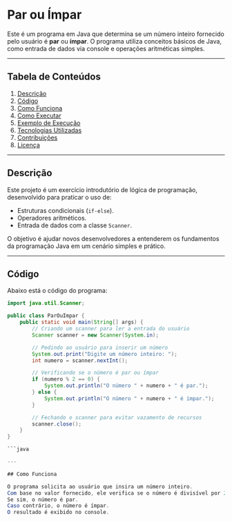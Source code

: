 # Par ou Ímpar

Este é um programa em Java que determina se um número inteiro fornecido pelo usuário é **par** ou **ímpar**. O programa utiliza conceitos básicos de Java, como entrada de dados via console e operações aritméticas simples.

---

## Tabela de Conteúdos

1. [Descrição](#descrição)
2. [Código](#código)
3. [Como Funciona](#como-funciona)
4. [Como Executar](#como-executar)
5. [Exemplo de Execução](#exemplo-de-execução)
6. [Tecnologias Utilizadas](#tecnologias-utilizadas)
7. [Contribuições](#contribuições)
8. [Licença](#licença)

---

## Descrição

Este projeto é um exercício introdutório de lógica de programação, desenvolvido para praticar o uso de:
- Estruturas condicionais (`if-else`).
- Operadores aritméticos.
- Entrada de dados com a classe `Scanner`.

O objetivo é ajudar novos desenvolvedores a entenderem os fundamentos da programação Java em um cenário simples e prático.

---

## Código

Abaixo está o código do programa:

```java
import java.util.Scanner;

public class ParOuImpar {
    public static void main(String[] args) {
        // Criando um scanner para ler a entrada do usuário
        Scanner scanner = new Scanner(System.in);

        // Pedindo ao usuário para inserir um número
        System.out.print("Digite um número inteiro: ");
        int numero = scanner.nextInt();

        // Verificando se o número é par ou ímpar
        if (numero % 2 == 0) {
            System.out.println("O número " + numero + " é par.");
        } else {
            System.out.println("O número " + numero + " é ímpar.");
        }

        // Fechando o scanner para evitar vazamento de recursos
        scanner.close();
    }
}

```java

---

## Como Funciona

O programa solicita ao usuário que insira um número inteiro.
Com base no valor fornecido, ele verifica se o número é divisível por 2:
Se sim, o número é par.
Caso contrário, o número é ímpar.
O resultado é exibido no console.
